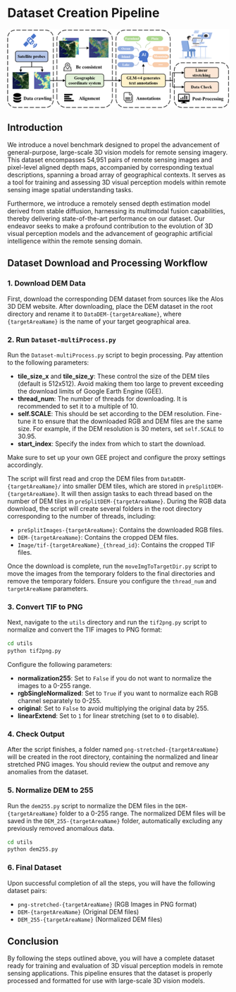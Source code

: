 
# Dataset Creation Pipeline

![Pipeline Image](Imgs/pipeline1.png)

## Introduction

We introduce a novel benchmark designed to propel the advancement of general-purpose, large-scale 3D vision models for remote sensing imagery. This dataset encompasses 54,951 pairs of remote sensing images and pixel-level aligned depth maps, accompanied by corresponding textual descriptions, spanning a broad array of geographical contexts. It serves as a tool for training and assessing 3D visual perception models within remote sensing image spatial understanding tasks. 

Furthermore, we introduce a remotely sensed depth estimation model derived from stable diffusion, harnessing its multimodal fusion capabilities, thereby delivering state-of-the-art performance on our dataset. Our endeavor seeks to make a profound contribution to the evolution of 3D visual perception models and the advancement of geographic artificial intelligence within the remote sensing domain.

## Dataset Download and Processing Workflow

### 1. Download DEM Data

First, download the corresponding DEM dataset from sources like the Alos 3D DEM website. After downloading, place the DEM dataset in the root directory and rename it to `DataDEM-{targetAreaName}`, where `{targetAreaName}` is the name of your target geographical area.

### 2. Run `Dataset-multiProcess.py`

Run the `Dataset-multiProcess.py` script to begin processing. Pay attention to the following parameters:

- **tile_size_x** and **tile_size_y**: These control the size of the DEM tiles (default is 512x512). Avoid making them too large to prevent exceeding the download limits of Google Earth Engine (GEE).
- **thread_num**: The number of threads for downloading. It is recommended to set it to a multiple of 10.
- **self.SCALE**: This should be set according to the DEM resolution. Fine-tune it to ensure that the downloaded RGB and DEM files are the same size. For example, if the DEM resolution is 30 meters, set `self.SCALE` to 30.95.
- **start_index**: Specify the index from which to start the download.

Make sure to set up your own GEE project and configure the proxy settings accordingly.

The script will first read and crop the DEM files from `DataDEM-{targetAreaName}/` into smaller DEM tiles, which are stored in `preSplitDEM-{targetAreaName}`. It will then assign tasks to each thread based on the number of DEM tiles in `preSplitDEM-{targetAreaName}`. During the RGB data download, the script will create several folders in the root directory corresponding to the number of threads, including:

- `preSplitImages-{targetAreaName}`: Contains the downloaded RGB files.
- `DEM-{targetAreaName}`: Contains the cropped DEM files.
- `Image/tif-{targetAreaName}_{thread_id}`: Contains the cropped TIF files.

Once the download is complete, run the `moveImgToTargetDir.py` script to move the images from the temporary folders to the final directories and remove the temporary folders. Ensure you configure the `thread_num` and `targetAreaName` parameters.

### 3. Convert TIF to PNG

Next, navigate to the `utils` directory and run the `tif2png.py` script to normalize and convert the TIF images to PNG format:

```bash
cd utils
python tif2png.py
````

Configure the following parameters:

* **normalization255**: Set to `False` if you do not want to normalize the images to a 0-255 range.
* **rgbSingleNormalized**: Set to `True` if you want to normalize each RGB channel separately to 0-255.
* **original**: Set to `False` to avoid multiplying the original data by 255.
* **linearExtend**: Set to `1` for linear stretching (set to `0` to disable).

### 4. Check Output

After the script finishes, a folder named `png-stretched-{targetAreaName}` will be created in the root directory, containing the normalized and linear stretched PNG images. You should review the output and remove any anomalies from the dataset.

### 5. Normalize DEM to 255

Run the `dem255.py` script to normalize the DEM files in the `DEM-{targetAreaName}` folder to a 0-255 range. The normalized DEM files will be saved in the `DEM_255-{targetAreaName}` folder, automatically excluding any previously removed anomalous data.

```bash
cd utils
python dem255.py
```

### 6. Final Dataset

Upon successful completion of all the steps, you will have the following dataset pairs:

* `png-stretched-{targetAreaName}` (RGB Images in PNG format)
* `DEM-{targetAreaName}` (Original DEM files)
* `DEM_255-{targetAreaName}` (Normalized DEM files)

## Conclusion

By following the steps outlined above, you will have a complete dataset ready for training and evaluation of 3D visual perception models in remote sensing applications. This pipeline ensures that the dataset is properly processed and formatted for use with large-scale 3D vision models.

